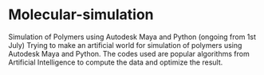 # Molecular-simulation
Simulation of Polymers using Autodesk Maya and Python (ongoing from 1st July) Trying to make an artificial world for simulation of polymers using Autodesk Maya and Python. The codes used are popular algorithms from Artificial Intelligence to compute the data and optimize the result.
